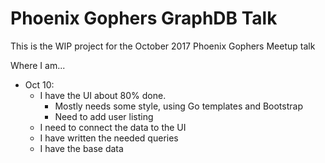 # Phoenix Gophers GraphDB Talk

This is the WIP project for the October 2017 Phoenix Gophers Meetup talk

Where I am...

- Oct 10:
    - I have the UI about 80% done.
        - Mostly needs some style, using Go templates and Bootstrap
        - Need to add user listing
    - I need to connect the data to the UI
    - I have written the needed queries
    - I have the base data
